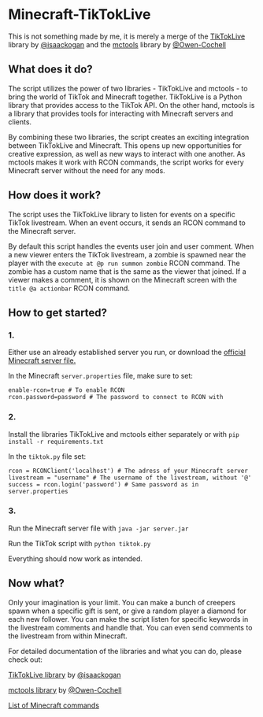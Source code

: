 # Minecraft-TikTokLive
This is not something made by me, it is merely a merge of the [TikTokLive](https://github.com/isaackogan/TikTokLive) library by [@isaackogan](https://github.com/isaackogan) and the [mctools](https://github.com/Owen-Cochell/mctools) library by [@Owen-Cochell](https://github.com/Owen-Cochell) 

## What does it do?

The script utilizes the power of two libraries - TikTokLive and mctools - to bring the world of TikTok and Minecraft together. TikTokLive is a Python library that provides access to the TikTok API. On the other hand, mctools is a library that provides tools for interacting with Minecraft servers and clients.

By combining these two libraries, the script creates an exciting integration between TikTokLive and Minecraft. This opens up new opportunities for creative expression, as well as new ways to interact with one another. As mctools makes it work with RCON commands, the script works for every Minecraft server without the need for any mods.

## How does it work?
The script uses the TikTokLive library to listen for events on a specific TikTok livestream. When an event occurs, it sends an RCON command to the Minecraft server. 

By default this script handles the events user join and user comment. When a new viewer enters the TikTok livestream, a zombie is spawned near the player with the `execute at @p run summon zombie` RCON command. The zombie has a custom name that is the same as the viewer that joined. If a viewer makes a comment, it is shown on the Minecraft screen with the `title @a actionbar` RCON command. 

## How to get started?
### 1.
Either use an already established server you run, or download the [official Minecraft server file.](https://www.minecraft.net/en-us/download/server)

In the Minecraft `server.properties` file, make sure to set:

```
enable-rcon=true # To enable RCON
rcon.password=password # The password to connect to RCON with
```
### 2.
Install the libraries TikTokLive and mctools either separately or with `pip install -r requirements.txt`

In the `tiktok.py` file set:
```
rcon = RCONClient('localhost') # The adress of your Minecraft server
livestream = "username" # The username of the livestream, without '@'
success = rcon.login('password') # Same password as in server.properties
```

### 3.
Run the Minecraft server file with `java -jar server.jar`

Run the TikTok script with `python tiktok.py`

Everything should now work as intended. 

## Now what?
Only your imagination is your limit. You can make a bunch of creepers spawn when a specific gift is sent, or give a random player a diamond for each new follower. You can make the script listen for specific keywords in the livestream comments and handle that. You can even send comments to the livestream from within Minecraft.

For detailed documentation of the libraries and what you can do, please check out:

[TikTokLive library](https://github.com/isaackogan/TikTokLive) by [@isaackogan](https://github.com/isaackogan)

[mctools library](https://github.com/Owen-Cochell/mctools) by [@Owen-Cochell](https://github.com/Owen-Cochell)

[List of Minecraft commands](https://minecraft.fandom.com/wiki/Commands)